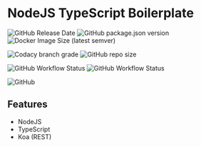 # NodeJS TypeScript Boilerplate

![GitHub Release Date](https://img.shields.io/github/release-date/ersanyamarya/nodejs-typescript-graphql-koa-boilerplate?logo=Docker&style=for-the-badge) ![GitHub package.json version](https://img.shields.io/github/package-json/v/ersanyamarya/nodejs-typescript-graphql-koa-boilerplate?logo=npm&style=for-the-badge) ![Docker Image Size (latest semver)](https://img.shields.io/docker/image-size/sanyamarya/nodejs-boilerplate-koa?logo=docker&style=for-the-badge)

![Codacy branch grade](https://img.shields.io/codacy/grade/6cec45f5a8634ea4878e490e05c34a32/master?logo=codacy&style=for-the-badge) ![GitHub repo size](https://img.shields.io/github/repo-size/ersanyamarya/nodejs-typescript-graphql-koa-boilerplate?logo=github&style=for-the-badge)

![GitHub Workflow Status](https://img.shields.io/github/workflow/status/ersanyamarya/nodejs-typescript-graphql-koa-boilerplate/Integrate?label=Integrate&logo=github&style=for-the-badge) ![GitHub Workflow Status](https://img.shields.io/github/workflow/status/ersanyamarya/nodejs-typescript-graphql-koa-boilerplate/Publish?label=Publish&logo=github&style=for-the-badge)

![GitHub](https://img.shields.io/github/license/ersanyamarya/nodejs-typescript-graphql-koa-boilerplate?style=for-the-badge)

## Features

- NodeJS
- TypeScript
- Koa (REST)
